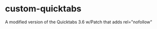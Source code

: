 custom-quicktabs
================

A modified version of the Quicktabs  3.6 w/Patch that adds rel="nofollow"
